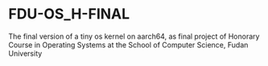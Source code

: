 # FDU-OS_H-FINAL
The final version of a tiny os kernel on aarch64, as final project of Honorary Course in Operating Systems at the School of Computer Science, Fudan University
